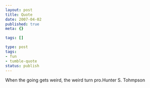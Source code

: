 ```yaml
---
layout: post
title: Quote
date: 2007-04-02
published: true
meta: {}

tags: []

type: post
tags:
- fun
- tumble-quote
status: publish
---
```

<!-- blockquote  -->When the going gets weird, the weird turn pro.<!-- endblockquote  -->Hunter S. Tohmpson
